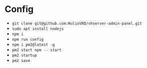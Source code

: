# Config

* `git clone git@github.com:HulioVRD/vhserver-admin-panel.git`
* `sudo apt install nodejs`
* `npm i`
* `npm run config`
* `npm i pm2@latest -g`
* `pm2 start npm -- start`
* `pm2 startup`
* `pm2 save`
